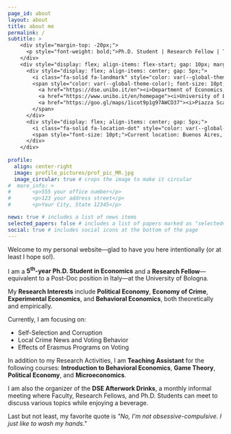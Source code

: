 ```yaml
---
page_id: about
layout: about
title: about me
permalink: /
subtitle: >
    <div style="margin-top: -20px;">
      <p style="font-weight: bold;">Ph.D. Student | Research Fellow | Teaching Assistant</p>
    </div>
    <div style="display: flex; align-items: flex-start; gap: 10px; margin-top: 5px;">
      <div style="display: flex; align-items: center; gap: 5px;">
        <i class="fa-solid fa-landmark" style="color: var(--global-theme-color); font-size: 10pt;"></i>
        <span style="color: var(--global-theme-color); font-size: 10pt;">
          <a href="https://dse.unibo.it/en"><i>Department of Economics,</i></a>
          <a href="https://www.unibo.it/en/homepage"><i>University of Bologna</i></a><br>
          <a href="https://goo.gl/maps/1icot9p1g97AWCD37"><i>Piazza Scaravilli 2, 40126, Bologna</i></a>
        </span>
      </div>
      <div style="display: flex; align-items: center; gap: 5px;">
        <i class="fa-solid fa-location-dot" style="color: var(--global-theme-color); font-size: 10pt;"></i>
        <span style="font-size: 10pt;">Current location: Buenos Aires, Argentina</span>
      </div>
    </div>
  
profile:
  align: center-right
  image: profile_pictures/prof_pic_MR.jpg
  image_circular: true # crops the image to make it circular
#  more_info: >
#       <p>555 your office number</p>
#       <p>123 your address street</p>
#       <p>Your City, State 12345</p>

news: true # includes a list of news items
selected_papers: false # includes a list of papers marked as "selected={true}"
social: true # includes social icons at the bottom of the page
---
```


Welcome to my personal website&mdash;glad to have you here intentionally (or at least I hope so!).

I am a <b style="color: $white-color;">5<sup>th</sup>-year Ph.D. Student in Economics</b> and a <b style="color: $white-color;">Research Fellow</b>&mdash;equivalent to a Post-Doc position in Italy&mdash;at the University of Bologna.

My <b style="color: $white-color;">Research Interests</b> include <b style="color: $white-color;">Political Economy</b>, <b style="color: $white-color;">Economy of Crime</b>, <b style="color: $white-color;">Experimental Economics</b>, and <b style="color: $white-color;">Behavioral Economics</b>, both theoretically and empirically.

Currently, I am focusing on:
 <ul>
  <li>Self-Selection and Corruption</li>
  <li>Local Crime News and Voting Behavior</li>
  <li>Effects of Erasmus Programs on Voting</li>
</ul>

In addition to my Research Activities, I am <b style="color: $white-color;">Teaching Assistant</b> for the following courses: <b style="color: $white-color;">Introduction to Behavioral Economics</b>, <b style="color: $white-color;">Game Theory</b>, <b style="color: $white-color;">Political Economy</b>, and <b style="color: $white-color;">Microeconomics</b>.

I am also the organizer of the <b style="color: $white-color;">DSE Afterwork Drinks</b>, a monthly informal meeting where Faculty, Research Fellows, and Ph.D. Students can meet to discuss various topics while enjoying a beverage.

Last but not least, my favorite quote is <i>"No, I'm not obsessive-compulsive. I just like to wash my hands."</i>
